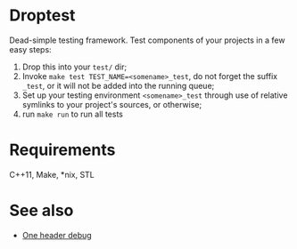 # Droptest

Dead-simple testing framework. Test components of your projects in a few easy
steps:

1. Drop this into your `test/` dir;
2. Invoke `make test TEST_NAME=<somename>_test`, do not forget the suffix `_test`, or it will not be added into the running queue;
3. Set up your testing environment `<somename>_test` through use of relative symlinks to your project's sources, or otherwise;
4. run `make run` to run all tests

# Requirements

C++11, Make, *nix, STL

# See also

- [One header debug](https://github.com/damurashov/One-header-debug)
